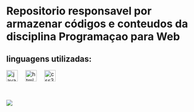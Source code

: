 <div align="left">
  <h1>Repositorio responsavel por armazenar códigos e conteudos da disciplina Programaçao para Web</h1>
  
  <h2>linguagens utilizadas:</h2>
  <img src="https://cdn.jsdelivr.net/gh/devicons/devicon/icons/javascript/javascript-original.svg" height="30" alt="javascript logo"  />
  <img width="12" />
  <img src="https://cdn.jsdelivr.net/gh/devicons/devicon/icons/html5/html5-original.svg" height="30" alt="html5 logo"  />
  <img width="12" />
  <img src="https://cdn.jsdelivr.net/gh/devicons/devicon/icons/css3/css3-original.svg" height="30" alt="css3 logo"  />
  <img width="12" />
  
  <h3></h3>
  <h2></h2>

</div>


<br clear="both">

<img src="https://preview.redd.it/w3n46nk83ir81.gif?width=1200&format=mp4&s=7e7fd9624153ee9f00c8c35f90b34c29a525e080" />
